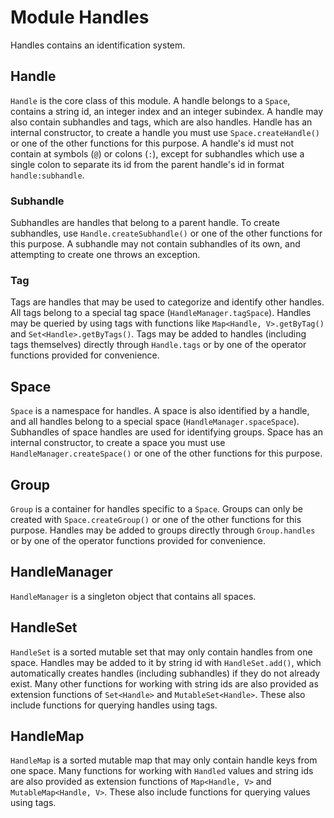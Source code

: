 # Module Handles

Handles contains an identification system.

## Handle

`Handle` is the core class of this module. A handle belongs to a `Space`, contains a string id, an integer index and an
integer subindex. A handle may also contain subhandles and tags, which are also handles. Handle has an internal 
constructor, to create a handle you must use `Space.createHandle()` or one of the other functions for this purpose. A 
handle's id must not contain at symbols (`@`) or colons (`:`), except for subhandles which use a single colon to 
separate its id from the parent handle's id in format `handle:subhandle`.

### Subhandle

Subhandles are handles that belong to a parent handle. To create subhandles, use `Handle.createSubhandle()` or one of 
the other functions for this purpose. A subhandle may not contain subhandles of its own, and attempting to create one
throws an exception.

### Tag

Tags are handles that may be used to categorize and identify other handles. All tags belong to a special tag space 
(`HandleManager.tagSpace`). Handles may be queried by using tags with functions like `Map<Handle, V>.getByTag()` and 
`Set<Handle>.getByTags()`. Tags may be added to handles (including tags themselves) directly through `Handle.tags` or by
one of the operator functions provided for convenience.

## Space

`Space` is a namespace for handles. A space is also identified by a handle, and all handles belong to a special space
(`HandleManager.spaceSpace`). Subhandles of space handles are used for identifying groups. Space has an internal 
constructor, to create a space you must use `HandleManager.createSpace()` or one of the other functions for this 
purpose.

## Group

`Group` is a container for handles specific to a `Space`. Groups can only be created with `Space.createGroup()` or one
of the other functions for this purpose. Handles may be added to groups directly through `Group.handles` or by one of
the operator functions provided for convenience.

## HandleManager

`HandleManager` is a singleton object that contains all spaces.

## HandleSet

`HandleSet` is a sorted mutable set that may only contain handles from one space. Handles may be added to it by string 
id with `HandleSet.add()`, which automatically creates handles (including subhandles) if they do not already exist. Many
other functions for working with string ids are also provided as extension functions of `Set<Handle>` and 
`MutableSet<Handle>`. These also include functions for querying handles using tags.

## HandleMap

`HandleMap` is a sorted mutable map that may only contain handle keys from one space. Many functions for working with
`Handled` values and string ids are also provided as extension functions of `Map<Handle, V>` and 
`MutableMap<Handle, V>`. These also include functions for querying values using tags.
